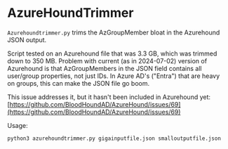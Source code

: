 # AzureHoundTrimmer

`Azurehoundtrimmer.py` trims the AzGroupMember bloat in the Azurehound JSON output. 

Script tested on an Azurehound file that was 3.3 GB, which was trimmed down to 350 MB. 
Problem with current (as in 2024-07-02) version of Azurehound is that AzGroupMembers in the JSON field contains all user/group properties, not just IDs. In Azure AD's ("Entra") that are heavy on groups, this can make the JSON file go boom.

This issue addresses it, but it hasn't been included in Azurehound yet:
[https://github.com/BloodHoundAD/AzureHound/issues/69](https://github.com/BloodHoundAD/AzureHound/issues/69)

Usage:
```bash
python3 azurehoundtrimmer.py gigainputfile.json smalloutputfile.json
```
